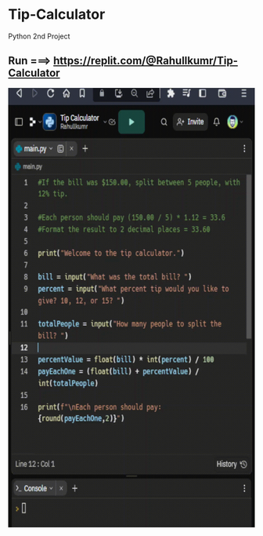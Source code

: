 # Tip-Calculator
Python 2nd Project

## Run ===>  https://replit.com/@Rahullkumr/Tip-Calculator
![](tip.gif)
